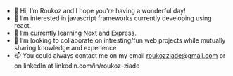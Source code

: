 - 👋 Hi, I’m Roukoz and I hope you're having a wonderful day!
- 👀 I’m interested in javascript frameworks currently developing using react.
- 🌱 I’m currently learning Next and Express.
- 💞️ I’m looking to collaborate on intresting/fun web projects while mutually sharing knowledge and experience
- 📫 You could always contact me on my email roukozziade@gmail.com or on linkedIn at linkedin.com/in/roukoz-ziade

<!---
roukoz-ziade/roukoz-ziade is a ✨ special ✨ repository because its `README.md` (this file) appears on your GitHub profile.
You can click the Preview link to take a look at your changes.
--->
